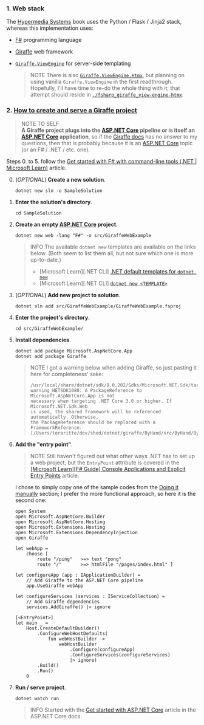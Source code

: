### 1. Web stack

The [Hypermedia Systems](https://hypermedia.systems/) book uses the Python / Flask / Jinja2 stack, whereas this implementation uses:

+ [F#](https://fsharp.org/) programming language
+ [Giraffe](https://github.com/giraffe-fsharp/Giraffe) web framework
+ [`Giraffe.ViewEngine`](https://github.com/giraffe-fsharp/Giraffe.ViewEngine) for server-side templating

   > NOTE There is also [`Giraffe.ViewEngine.Htmx`](https://github.com/bit-badger/Giraffe.Htmx), but planning on using vanilla `Giraffe.ViewEngine` in the first readthrough. Hopefully, I'll have time to re-do the whole thing with it; that attempt should reside in [`./fsharp_giraffe_view-engine-htmx`](PLACEHOLDER).

### 2. [How to create and serve a Giraffe project](https://stackoverflow.com/questions/78232524/how-to-start-creating-a-giraffe-web-project-and-how-to-serve-it)

> NOTE TO SELF  
> **A Giraffe project plugs into the [ASP.NET Core][1] pipeline or is itself an [ASP.NET Core][1] application**, so if the [Giraffe docs][2] has no answer to my questions, then that is probably because it is an [ASP.NET Core][1] topic (or an F# / .NET / etc. one).

Steps 0. to 5. follow the [Get started with F# with command-line tools (.NET | Microsoft Learn)](https://learn.microsoft.com/en-us/dotnet/fsharp/get-started/get-started-command-line) article.

0. (_OPTIONAL_) **Create a new solution**.

   ```
   dotnet new sln -o SampleSolution
   ```

1. **Enter the solution's directory**.

   ```
   cd SampleSolution
   ```

2. **Create an empty [ASP.NET Core][1] project**.

   ```
   dotnet new web -lang "F#" -o src/GiraffeWebExample
   ```

   > INFO The available `dotnet new` templates are available on the links below. (Both seem to list them all, but not sure which one is more up-to-date.)
   > + \[Microsoft Learn]\[.NET CLI] [.NET default templates for `dotnet new`](https://learn.microsoft.com/en-us/dotnet/core/tools/dotnet-new-sdk-templates)
   > + \[Microsoft Learn]\[.NET CLI] [`dotnet new <TEMPLATE>`](https://learn.microsoft.com/en-us/dotnet/core/tools/dotnet-new)


3. (_OPTIONAL_) **Add new project to solution**.

   ```
   dotnet sln add src/GiraffeWebExample/GiraffeWebExample.fsproj
   ```

4. **Enter the project's directory**.

   ```
   cd src/GiraffeWebExample/
   ```

5. **Install dependencies**.

   ```
   dotnet add package Microsoft.AspNetCore.App
   dotnet add package Giraffe
   ```

   > NOTE I got a warning below when adding Giraffe, so just pasting it here for completeness' sake:
   > ```
   > /usr/local/share/dotnet/sdk/8.0.202/Sdks/Microsoft.NET.Sdk/targets/Microsoft.NET.Sdk.DefaultItems.Shared.targets(111,5):
   > warning NETSDK1080: A PackageReference to Microsoft.AspNetCore.App is not
   > necessary when targeting .NET Core 3.0 or higher. If Microsoft.NET.Sdk.Web
   > is used, the shared framework will be referenced automatically. Otherwise,
   > the PackageReference should be replaced with a FrameworkReference.
   > [/Users/toraritte/dev/shed/dotnet/giraffe/ByHand/src/ByHand/ByHand.fsproj]
   > ```

6. **Add the "entry point"**.

   > NOTE Still haven't figured out what other ways .NET has to set up a web project, but the `EntryPoint` attribute is covered in the [[Microsoft Learn][F# Guide] Console Applications and Explicit Entry Points](https://learn.microsoft.com/en-us/dotnet/fsharp/language-reference/functions/entry-point) article.


   I chose to simply copy one of the sample codes from the [Doing it manually](https://giraffe.wiki/#doing-it-manually) section; I prefer the more functional approach, so here it is the second one:

   ```
   open System
   open Microsoft.AspNetCore.Builder
   open Microsoft.AspNetCore.Hosting
   open Microsoft.Extensions.Hosting
   open Microsoft.Extensions.DependencyInjection
   open Giraffe

   let webApp =
       choose [
           route "/ping"   >=> text "pong"
           route "/"       >=> htmlFile "/pages/index.html" ]

   let configureApp (app : IApplicationBuilder) =
       // Add Giraffe to the ASP.NET Core pipeline
       app.UseGiraffe webApp

   let configureServices (services : IServiceCollection) =
       // Add Giraffe dependencies
       services.AddGiraffe() |> ignore

   [<EntryPoint>]
   let main _ =
       Host.CreateDefaultBuilder()
           .ConfigureWebHostDefaults(
               fun webHostBuilder ->
                   webHostBuilder
                       .Configure(configureApp)
                       .ConfigureServices(configureServices)
                       |> ignore)
           .Build()
           .Run()
       0
   ```

7. **Run / serve project**.

   ```
   dotnet watch run
   ```

   > INFO Started with the [Get started with ASP.NET Core](https://learn.microsoft.com/en-us/aspnet/core/getting-started/) article in the ASP.NET Core docs.


  [1]: https://learn.microsoft.com/en-us/aspnet/core/
  [2]: https://giraffe.wiki/docs
